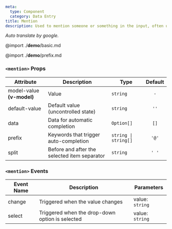 ```yaml
meta:
  type: Component
  category: Data Entry
title: Mention
description: Used to mention someone or something in the input, often used for posting, chatting or commenting.
```

*Auto translate by google.*

@import ./__demo__/basic.md

@import ./__demo__/prefix.md


### `<mention>` Props

|Attribute|Description|Type|Default|
|---|---|---|:---:|
|model-value **(v-model)**|Value|`string`|`-`|
|default-value|Default value (uncontrolled state)|`string`|`''`|
|data|Data for automatic completion|`Option[]`|`[]`|
|prefix|Keywords that trigger auto-completion|`string \| string[]`|`'@'`|
|split|Before and after the selected item separator|`string`|`' '`|
### `<mention>` Events

|Event Name|Description|Parameters|
|---|---|---|
|change|Triggered when the value changes|value: `string`|
|select|Triggered when the drop-down option is selected|value: `string`|


